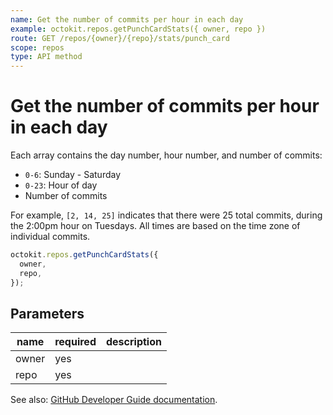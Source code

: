 ```yaml
---
name: Get the number of commits per hour in each day
example: octokit.repos.getPunchCardStats({ owner, repo })
route: GET /repos/{owner}/{repo}/stats/punch_card
scope: repos
type: API method
---
```


# Get the number of commits per hour in each day

Each array contains the day number, hour number, and number of commits:

- `0-6`: Sunday - Saturday
- `0-23`: Hour of day
- Number of commits

For example, `[2, 14, 25]` indicates that there were 25 total commits, during the 2:00pm hour on Tuesdays. All times are based on the time zone of individual commits.

```js
octokit.repos.getPunchCardStats({
  owner,
  repo,
});
```

## Parameters

<table>
  <thead>
    <tr>
      <th>name</th>
      <th>required</th>
      <th>description</th>
    </tr>
  </thead>
  <tbody>
    <tr><td>owner</td><td>yes</td><td>

</td></tr>
<tr><td>repo</td><td>yes</td><td>

</td></tr>
  </tbody>
</table>

See also: [GitHub Developer Guide documentation](https://developer.github.com/v3/repos/statistics/#get-the-number-of-commits-per-hour-in-each-day).
